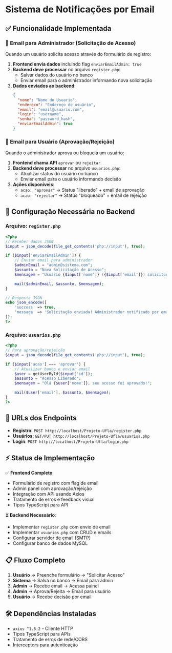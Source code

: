 # Sistema de Notificações por Email

## ✅ Funcionalidade Implementada

### 📧 Email para Administrador (Solicitação de Acesso)

Quando um usuário solicita acesso através do formulário de registro:

1. **Frontend envia dados** incluindo flag `enviarEmailAdmin: true`
2. **Backend deve processar** no arquivo `register.php`:
   - Salvar dados do usuário no banco
   - Enviar email para o administrador informando nova solicitação
3. **Dados enviados ao backend**:
   ```json
   {
     "nome": "Nome do Usuario",
     "endereco": "Endereço do usuário",
     "email": "email@usuario.com",
     "login": "username",
     "senha": "password_hash",
     "enviarEmailAdmin": true
   }
   ```

### 📧 Email para Usuário (Aprovação/Rejeição)

Quando o administrador aprova ou bloqueia um usuário:

1. **Frontend chama API** `aprovar` ou `rejeitar`
2. **Backend deve processar** no arquivo `usuarios.php`:
   - Atualizar status do usuário no banco
   - Enviar email para o usuário informando decisão
3. **Ações disponíveis**:
   - `acao: "aprovar"` → Status "liberado" + email de aprovação
   - `acao: "rejeitar"` → Status "bloqueado" + email de rejeição

## 🔧 Configuração Necessária no Backend

### Arquivo: `register.php`

```php
<?php
// Receber dados JSON
$input = json_decode(file_get_contents('php://input'), true);

if ($input['enviarEmailAdmin']) {
    // Enviar email para administrador
    $adminEmail = "admin@sistema.com";
    $assunto = "Nova Solicitação de Acesso";
    $mensagem = "Usuário {$input['nome']} ({$input['email']}) solicitou acesso ao sistema.";

    mail($adminEmail, $assunto, $mensagem);
}

// Resposta JSON
echo json_encode([
    'success' => true,
    'message' => 'Solicitação enviada! Administrador notificado por email.'
]);
?>
```

### Arquivo: `usuarios.php`

```php
<?php
// Para aprovação/rejeição
$input = json_decode(file_get_contents('php://input'), true);

if ($input['acao'] === 'aprovar') {
    // Atualizar banco e enviar email
    $user = getUserById($input['id']);
    $assunto = "Acesso Liberado";
    $mensagem = "Olá {$user['nome']}, seu acesso foi aprovado!";

    mail($user['email'], $assunto, $mensagem);
}
?>
```

## 🚀 URLs dos Endpoints

- **Registro**: `POST http://localhost/Projeto-Ufla/register.php`
- **Usuários**: `GET/PUT http://localhost/Projeto-Ufla/usuarios.php`
- **Login**: `POST http://localhost/Projeto-Ufla/login.php`

## ⚡ Status de Implementação

✅ **Frontend Completo**:

- Formulário de registro com flag de email
- Admin panel com aprovação/rejeição
- Integração com API usando Axios
- Tratamento de erros e feedback visual
- Tipos TypeScript para API

⏳ **Backend Necessário**:

- Implementar `register.php` com envio de email
- Implementar `usuarios.php` com CRUD e emails
- Configurar servidor de email (SMTP)
- Configurar banco de dados MySQL

## 📋 Fluxo Completo

1. **Usuário** → Preenche formulário → "Solicitar Acesso"
2. **Sistema** → Salva no banco → Email para admin
3. **Admin** → Recebe email → Acessa painel
4. **Admin** → Aprova/Rejeita → Email para usuário
5. **Usuário** → Recebe decisão por email

## 🛠️ Dependências Instaladas

- `axios ^1.6.2` - Cliente HTTP
- Tipos TypeScript para APIs
- Tratamento de erros de rede/CORS
- Interceptors para autenticação
